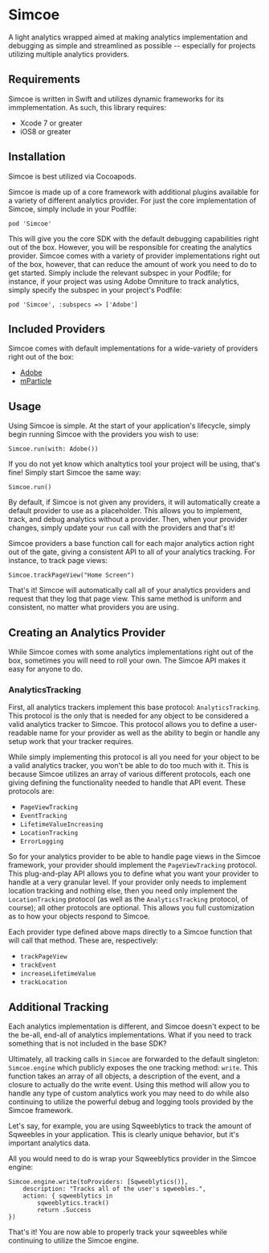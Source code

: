 # Simcoe

A light analytics wrapped aimed at making analytics implementation and debugging as simple and
streamlined as possible -- especially for projects utilizing multiple analytics providers.

## Requirements

Simcoe is written in Swift and utilizes dynamic frameworks for its immplementation. As such, this 
library requires:

* Xcode 7 or greater
* iOS8 or greater

## Installation

Simcoe is best utilized via Cocoapods.

Simcoe is made up of a core framework with additional plugins available for a variety of different
analytics provider. For just the core implementation of Simcoe, simply include in your Podfile:

``
pod 'Simcoe'
``

This will give you the core SDK with the default debugging capabilities right out of the box. However, you
will be responsible for creating the analytics provider. Simcoe comes with a variety of provider implementations 
right out of the box, however, that can reduce the amount of work you need to do to get started. Simply
include the relevant subspec in your Podfile; for instance, if your project was using Adobe Omniture to
track analytics, simply specify the subspec in your project's Podfile:

``
pod 'Simcoe', :subspecs => ['Adobe']
``

## Included Providers

Simcoe comes with default implementations for a wide-variety of providers right out of the box:

* [Adobe](Documentation/Adobe.md)
* [mParticle](Documentation/mParticle.md)


## Usage

Using Simcoe is simple. At the start of your application's lifecycle, simply begin running Simcoe with the
providers you wish to use:

`Simcoe.run(with: Adobe())`

If you do not yet know which analtytics tool your project will be using, that's fine! Simply start Simcoe
the same way:

`Simcoe.run()`

By default, if Simcoe is not given any providers, it will automatically create a default provider to use as a 
placeholder. This allows you to implement, track, and debug analytics without a provider. Then, when your
provider changes, simply update your `run` call with the providers and that's it!

Simcoe providers a base function call for each major analytics action right out of the gate, giving a
consistent API to all of your analytics tracking. For instance, to track page views:

``
Simcoe.trackPageView("Home Screen")
``

That's it! Simcoe will automatically call all of your analytics providers and request that they log that
page view. This same method is uniform and consistent, no matter what providers you are using.


## Creating an Analytics Provider

While Simcoe comes with some analytics implementations right out of the box, sometimes you will need to roll
your own. The Simcoe API makes it easy for anyone to do.

### AnalyticsTracking

First, all analytics trackers implement this base protocol: `AnalyticsTracking`. This protocol is the only that is 
needed for any object to be considered a valid analytics tracker to Simcoe. This protocol allows you to define
a user-readable name for your provider as well as the ability to begin or handle any setup work that your 
tracker requires.

While simply implementing this protocol is all you need for your object to be a valid analytics tracker,
you won't be able to do too much with it. This is because Simcoe utilizes an array of various different 
protocols, each one giving defining the functionality needed to handle that API event. These protocols are:

* `PageViewTracking`
* `EventTracking`
* `LifetimeValueIncreasing`
* `LocationTracking`
* `ErrorLogging`

So for your analytics provider to be able to handle page views in the Simcoe framework, your provider should 
implement the `PageViewTracking` protocol. This plug-and-play API allows you to define what you want your provider
to handle at a very granular level. If your provider only needs to implement location tracking and nothing else, then
you need only implement the `LocationTracking` protocol (as well as the `AnalyticsTracking` protocol, of course); all 
other protocols are optional. This allows you full customization as to how your objects respond to Simcoe.

Each provider type defined above maps directly to a Simcoe function that will call that method. These are, respectively:

* `trackPageView`
* `trackEvent`
* `increaseLifetimeValue`
* `trackLocation`


## Additional Tracking

Each analytics implementation is different, and Simcoe doesn't expect to be the be-all, end-all of 
analytics implementations. What if you need to track something that is not included in the base SDK?

Ultimately, all tracking calls in `Simcoe` are forwarded to the default singleton: `Simcoe.engine` which
publicly exposes the one tracking method: `write`. This function takes an array of all objects, a description
of the event, and a closure to actually do the write event. Using this method will allow you to handle any 
type of custom analytics work you may need to do while also continuing to utilize the powerful debug and logging
tools provided by the Simcoe framework.

Let's say, for example, you are using Sqweeblytics to track the amount of Sqweebles in your application. This is 
clearly unique behavior, but it's important analytics data.

All you would need to do is wrap your Sqweeblytics provider in the Simcoe engine:

```
Simcoe.engine.write(toProviders: [Sqweeblytics()],
    description: "Tracks all of the user's sqweebles.",
    action: { sqweeblytics in
        sqweeblytics.track()
        return .Success
})
```

That's it! You are now able to properly track your sqweebles while continuing to utilize the Simcoe engine.
